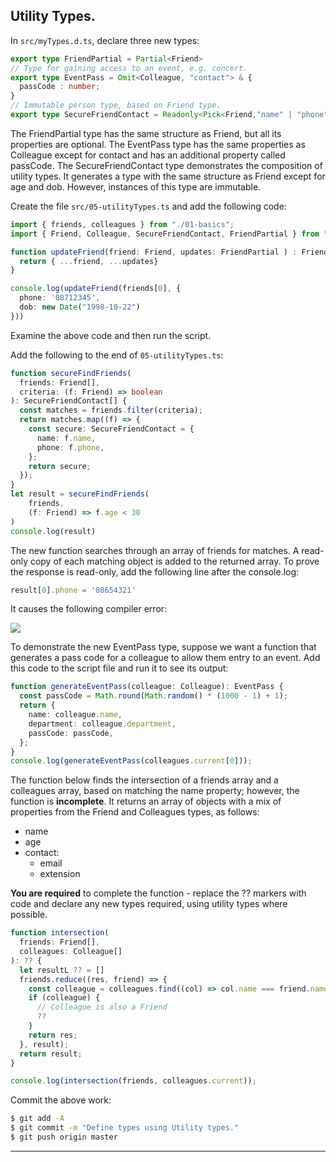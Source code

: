 ## Utility Types.

In `src/myTypes.d.ts`, declare three new types:
~~~ts
export type FriendPartial = Partial<Friend>
// Type for gaining access to an event, e.g. concert.
export type EventPass = Omit<Colleague, "contact"> & {
  passCode : number;
}
// Immutable person type, based on Friend type.
export type SecureFriendContact = Readonly<Pick<Friend,"name" | "phone" > >
~~~
The FriendPartial type has the same structure as Friend, but all its properties are optional. The EventPass type has the same properties as Colleague except for contact and has an additional property called passCode. The SecureFriendContact type demonstrates the composition of utility types. It generates a type with the same structure as Friend except for age and dob. However, instances of this type are immutable.

Create the file `src/05-utilityTypes.ts` and add the following code:
~~~ts
import { friends, colleagues } from "./01-basics";
import { Friend, Colleague, SecureFriendContact, FriendPartial } from "./myTypes";

function updateFriend(friend: Friend, updates: FriendPartial ) : Friend {
  return { ...friend, ...updates}
}

console.log(updateFriend(friends[0], {
  phone: '08712345',
  dob: new Date("1998-10-22")
}))
~~~
Examine the above code and then run the script.

Add the following to the end of `05-utilityTypes.ts`:
~~~ts
function secureFindFriends(
  friends: Friend[],
  criteria: (f: Friend) => boolean
): SecureFriendContact[] {
  const matches = friends.filter(criteria);
  return matches.map((f) => {
    const secure: SecureFriendContact = {
      name: f.name,
      phone: f.phone,
    };
    return secure;
  });
}
let result = secureFindFriends(
    friends,
    (f: Friend) => f.age < 30
)
console.log(result)
~~~
The new function searches through an array of friends for matches. A read-only copy of each matching object is added to the returned array. To prove the response is read-only, add the following line after the console.log:
~~~ts
result[0].phone = '08654321'
~~~
It causes the following compiler error:

![][error] 

To demonstrate the new EventPass type, suppose we want a function that generates a pass code for a colleague to allow them entry to an event. Add this code to the script file and run it to see its output:
~~~ts
function generateEventPass(colleague: Colleague): EventPass {
  const passCode = Math.round(Math.random() * (1000 - 1) + 1);
  return {
    name: colleague.name,
    department: colleague.department,
    passCode: passCode,
  };
}
console.log(generateEventPass(colleagues.current[0]));
~~~

The function below finds the intersection of a friends array and a colleagues array, based on matching the name property; however, the function is __incomplete__. It returns an array of objects with a mix of properties from the Friend and Colleagues types, as follows:

+ name
+ age
+ contact:
   + email
   + extension

__You are required__ to complete the function - replace the ?? markers with code and declare any new types required, using utility types where possible.
~~~ts
function intersection(
  friends: Friend[],
  colleagues: Colleague[]
): ?? {
  let resultL ?? = []
  friends.reduce((res, friend) => {
    const colleague = colleagues.find((col) => col.name === friend.name);
    if (colleague) {
      // Colleague is also a Friend
      ??
    }
    return res;
  }, result);
  return result;
}

console.log(intersection(friends, colleagues.current));
~~~

Commit the above work:
~~~bash
$ git add -A
$ git commit -m "Define types using Utility types."
$ git push origin master
~~~


-------------------

[error]: ./img/error.png
